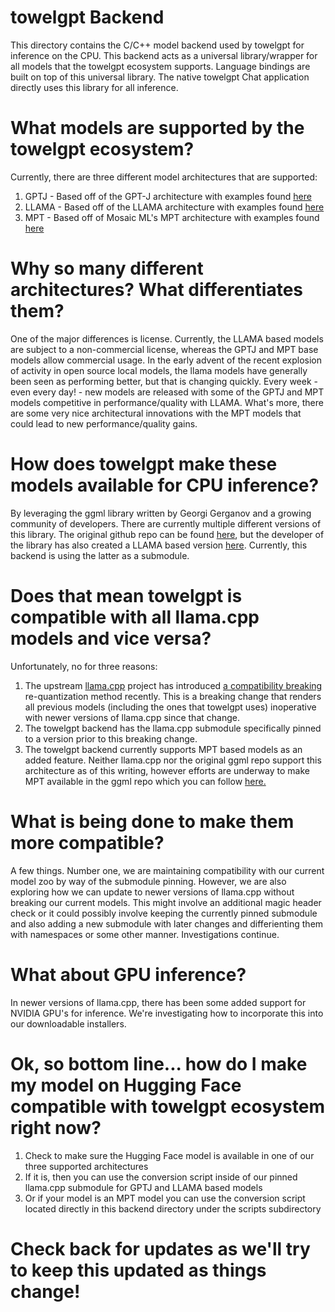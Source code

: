 # towelgpt Backend
This directory contains the C/C++ model backend used by towelgpt for inference on the CPU. This backend acts as a universal library/wrapper for all models that the towelgpt ecosystem supports. Language bindings are built on top of this universal library. The native towelgpt Chat application directly uses this library for all inference.

# What models are supported by the towelgpt ecosystem?

Currently, there are three different model architectures that are supported:

1. GPTJ - Based off of the GPT-J architecture with examples found [here](https://huggingface.co/EleutherAI/gpt-j-6b)
2. LLAMA - Based off of the LLAMA architecture with examples found [here](https://huggingface.co/models?sort=downloads&search=llama)
3. MPT - Based off of Mosaic ML's MPT architecture with examples found [here](https://huggingface.co/mosaicml/mpt-7b)

# Why so many different architectures? What differentiates them?

One of the major differences is license. Currently, the LLAMA based models are subject to a non-commercial license, whereas the GPTJ and MPT base models allow commercial usage. In the early advent of the recent explosion of activity in open source local models, the llama models have generally been seen as performing better, but that is changing quickly. Every week - even every day! - new models are released with some of the GPTJ and MPT models competitive in performance/quality with LLAMA. What's more, there are some very nice architectural innovations with the MPT models that could lead to new performance/quality gains.

# How does towelgpt make these models available for CPU inference?

By leveraging the ggml library written by Georgi Gerganov and a growing community of developers. There are currently multiple different versions of this library. The original github repo can be found [here](https://github.com/ggerganov/ggml), but the developer of the library has also created a LLAMA based version [here](https://github.com/ggerganov/llama.cpp). Currently, this backend is using the latter as a submodule.

# Does that mean towelgpt is compatible with all llama.cpp models and vice versa?

Unfortunately, no for three reasons:

1. The upstream [llama.cpp](https://github.com/ggerganov/llama.cpp) project has introduced [a compatibility breaking](https://github.com/ggerganov/llama.cpp/commit/b9fd7eee57df101d4a3e3eabc9fd6c2cb13c9ca1) re-quantization method recently. This is a breaking change that renders all previous models (including the ones that towelgpt uses) inoperative with newer versions of llama.cpp since that change.
2. The towelgpt backend has the llama.cpp submodule specifically pinned to a version prior to this breaking change.
3. The towelgpt backend currently supports MPT based models as an added feature. Neither llama.cpp nor the original ggml repo support this architecture as of this writing, however efforts are underway to make MPT available in the ggml repo which you can follow [here.](https://github.com/ggerganov/ggml/pull/145)

# What is being done to make them more compatible?

A few things. Number one, we are maintaining compatibility with our current model zoo by way of the submodule pinning. However, we are also exploring how we can update to newer versions of llama.cpp without breaking our current models. This might involve an additional magic header check or it could possibly involve keeping the currently pinned submodule and also adding a new submodule with later changes and differienting them with namespaces or some other manner. Investigations continue.

# What about GPU inference?

In newer versions of llama.cpp, there has been some added support for NVIDIA GPU's for inference. We're investigating how to incorporate this into our downloadable installers.

# Ok, so bottom line... how do I make my model on Hugging Face compatible with towelgpt ecosystem right now?

1. Check to make sure the Hugging Face model is available in one of our three supported architectures
2. If it is, then you can use the conversion script inside of our pinned llama.cpp submodule for GPTJ and LLAMA based models
3. Or if your model is an MPT model you can use the conversion script located directly in this backend directory under the scripts subdirectory 

# Check back for updates as we'll try to keep this updated as things change!
